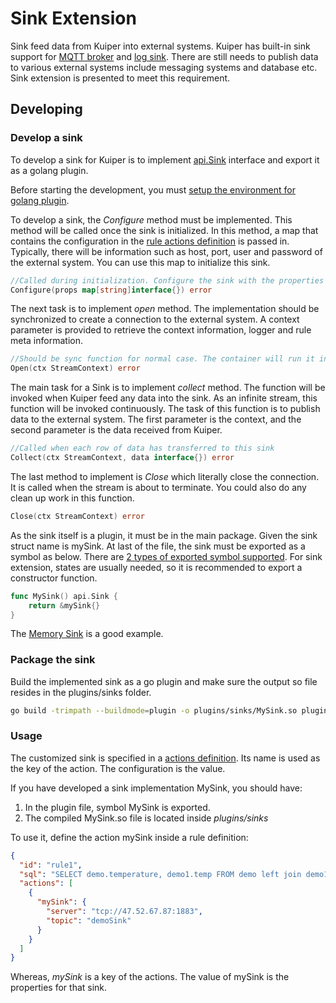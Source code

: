# Sink Extension

Sink feed data from Kuiper into external systems. Kuiper has built-in sink support for [MQTT broker](../rules/sinks/mqtt.md) and [log sink](../rules/sinks/logs.md). There are still needs to publish data to various external systems include messaging systems and database etc. Sink extension is presented to meet this requirement.

## Developing

### Develop a sink

To develop a sink for Kuiper is to implement [api.Sink](https://github.com/emqx/kuiper/blob/master/xstream/api/stream.go) interface and export it as a golang plugin.

Before starting the development, you must [setup the environment for golang plugin](overview.md#setup-the-plugin-developing-environment). 

To develop a sink, the _Configure_ method must be implemented. This method will be called once the sink is initialized. In this method, a map that contains the configuration in the [rule actions definition](../rules/overview.md#actions) is passed in. Typically, there will be information such as host, port, user and password of the external system. You can use this map to initialize this sink.

```go
//Called during initialization. Configure the sink with the properties from action definition 
Configure(props map[string]interface{}) error
```
The next task is to implement _open_ method. The implementation should be synchronized to create a connection to the external system. A context parameter is provided to retrieve the context information, logger and rule meta information.
```go
//Should be sync function for normal case. The container will run it in go func
Open(ctx StreamContext) error
```  

The main task for a Sink is to implement _collect_ method. The function will be invoked when Kuiper feed any data into the sink. As an infinite stream, this function will be invoked continuously. The task of this function is to publish data to the external system. The first parameter is the context, and the second parameter is the data received from Kuiper.

```go
//Called when each row of data has transferred to this sink
Collect(ctx StreamContext, data interface{}) error
```  

The last method to implement is _Close_ which literally close the connection. It is called when the stream is about to terminate. You could also do any clean up work in this function.

```go
Close(ctx StreamContext) error
```

As the sink itself is a plugin, it must be in the main package. Given the sink struct name is mySink. At last of the file, the sink must be exported as a symbol as below. There are [2 types of exported symbol supported](overview.md#plugin-development). For sink extension, states are usually needed, so it is recommended to export a constructor function.

```go
func MySink() api.Sink {
	return &mySink{}
}
```

The [Memory Sink](https://github.com/emqx/kuiper/blob/master/plugins/sinks/memory/memory.go) is a good example.

### Package the sink
Build the implemented sink as a go plugin and make sure the output so file resides in the plugins/sinks folder.

```bash
go build -trimpath --buildmode=plugin -o plugins/sinks/MySink.so plugins/sinks/my_sink.go
```

### Usage

The customized sink is specified in a [actions definition](../rules/overview.md#actions). Its name is used as the key of the action. The configuration is the value.

If you have developed a sink implementation MySink, you should have:
1. In the plugin file, symbol MySink is exported.
2. The compiled MySink.so file is located inside _plugins/sinks_

To use it, define the action mySink inside a rule definition:
```json
{
  "id": "rule1",
  "sql": "SELECT demo.temperature, demo1.temp FROM demo left join demo1 on demo.timestamp = demo1.timestamp where demo.temperature > demo1.temp GROUP BY demo.temperature, HOPPINGWINDOW(ss, 20, 10)",
  "actions": [
    {
      "mySink": {
        "server": "tcp://47.52.67.87:1883",
        "topic": "demoSink"
      }
    }
  ]
}
```
Whereas, _mySink_ is a key of the actions. The value of mySink is the properties for that sink.